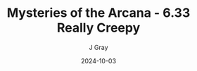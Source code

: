 ---
title: 'Mysteries of the Arcana - 6.33 Really Creepy'
alt: 'Mysteries of the Arcana'
date: '2024-10-03'
author: 'J Gray'
artist: 'Keira'
---